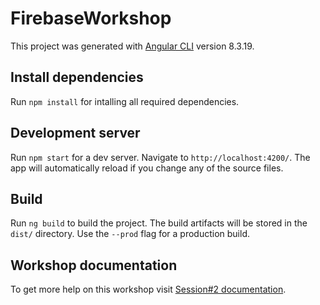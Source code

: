 # FirebaseWorkshop

This project was generated with [Angular CLI](https://github.com/angular/angular-cli) version 8.3.19.

## Install dependencies

Run `npm install` for intalling all required dependencies.

## Development server

Run `npm start` for a dev server. Navigate to `http://localhost:4200/`. The app will automatically reload if you change any of the source files.

## Build

Run `ng build` to build the project. The build artifacts will be stored in the `dist/` directory. Use the `--prod` flag for a production build.

## Workshop documentation

To get more help on this workshop visit [Session#2 documentation](https://cdn.statically.io/gh/cristianarceGL/firebase-workshop/Session2-Base/documentation/session2.html).

